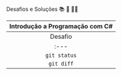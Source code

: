 Desafios e Soluções 📚 🚀 🤘🏼

|  Introdução a Programação com C# |
|  :---: |
|  Desafio | Solução |
| :--- | :--- |
| `git status` | Lista de todos os arquivos *modificados ou novos* |
| `git diff` | Mostra as diferenças do arquivo que **não foram** preparadas |